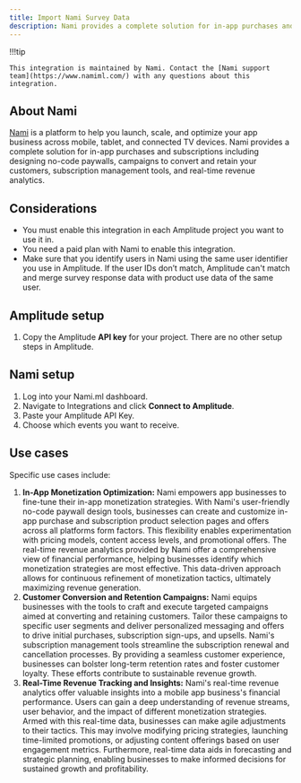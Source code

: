 ```yaml
---
title: Import Nami Survey Data
description: Nami provides a complete solution for in-app purchases and subscriptions including designing no-code paywalls, campaigns to convert and retain your customers, subscription management tools, and real-time revenue analytics. 
---
```


!!!tip

    This integration is maintained by Nami. Contact the [Nami support team](https://www.namiml.com/) with any questions about this integration. 

## About Nami

[Nami](https://www.namiml.com/) is a platform to help you launch, scale, and optimize your app business across mobile, tablet, and connected TV devices. Nami provides a complete solution for in-app purchases and subscriptions including designing no-code paywalls, campaigns to convert and retain your customers, subscription management tools, and real-time revenue analytics. 

## Considerations

- You must enable this integration in each Amplitude project you want to use it in.
- You need a paid plan with Nami to enable this integration.
- Make sure that you identify users in Nami using the same user identifier you use in Amplitude. If the user IDs don’t match, Amplitude can't match and merge survey response data with product use data of the same user.

## Amplitude setup

1. Copy the Amplitude **API key** for your project. There are no other setup steps in Amplitude. 

## Nami setup

1. Log into your Nami.ml dashboard.
2. Navigate to Integrations and click **Connect to Amplitude**.
3. Paste your Amplitude API Key.
4. Choose which events you want to receive.

## Use cases

Specific use cases include:

1. **In-App Monetization Optimization:** Nami empowers app businesses to fine-tune their in-app monetization strategies. With Nami's user-friendly no-code paywall design tools, businesses can create and customize in-app purchase and subscription product selection pages and offers across all platforms form factors. This flexibility enables experimentation with pricing models, content access levels, and promotional offers. The real-time revenue analytics provided by Nami offer a comprehensive view of financial performance, helping businesses identify which monetization strategies are most effective. This data-driven approach allows for continuous refinement of monetization tactics, ultimately maximizing revenue generation.
2. **Customer Conversion and Retention Campaigns:** Nami equips businesses with the tools to craft and execute targeted campaigns aimed at converting and retaining customers. Tailor these campaigns to specific user segments and deliver personalized messaging and offers to drive initial purchases, subscription sign-ups, and upsells. Nami's subscription management tools streamline the subscription renewal and cancellation processes. By providing a seamless customer experience, businesses can bolster long-term retention rates and foster customer loyalty. These efforts contribute to sustainable revenue growth.
3. **Real-Time Revenue Tracking and Insights:** Nami's real-time revenue analytics offer valuable insights into a mobile app business's financial performance. Users can gain a deep understanding of revenue streams, user behavior, and the impact of different monetization strategies. Armed with this real-time data, businesses can make agile adjustments to their tactics. This may involve modifying pricing strategies, launching time-limited promotions, or adjusting content offerings based on user engagement metrics. Furthermore, real-time data aids in forecasting and strategic planning, enabling businesses to make informed decisions for sustained growth and profitability.
